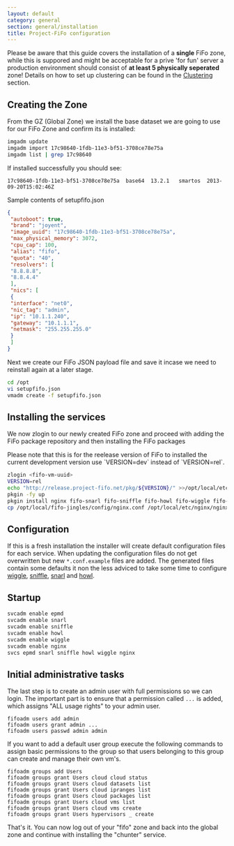 ```yaml
---
layout: default
category: general
section: general/installation
title: Project-FiFo configuration
---
```


<p class="bs-callout bs-callout-danger">
Please be aware that this guide covers the installation of a <b>single</b> FiFo zone, while this is suppored and might be acceptable for a prive 'for fun' server a production environment should consist of <b>at least 5 physically seperated</b> zone! Details on how to set up clustering can be found in the <a href="/general/clustering.html">Clustering</a> section.
</p>

## Creating the Zone
From the GZ (Global Zone) we install the base dataset we are going to use for our FiFo Zone and confirm its is installed:

```bash
imgadm update
imgadm import 17c98640-1fdb-11e3-bf51-3708ce78e75a
imgadm list | grep 17c98640
```

If installed successfully you should see:

```
17c98640-1fdb-11e3-bf51-3708ce78e75a  base64  13.2.1   smartos  2013-09-20T15:02:46Z
```

Sample contents of setupfifo.json

```json
{
 "autoboot": true,
 "brand": "joyent",
 "image_uuid": "17c98640-1fdb-11e3-bf51-3708ce78e75a",
 "max_physical_memory": 3072,
 "cpu_cap": 100,
 "alias": "fifo",
 "quota": "40",
 "resolvers": [
 "8.8.8.8",
 "8.8.4.4"
 ],
 "nics": [
 {
 "interface": "net0",
 "nic_tag": "admin",
 "ip": "10.1.1.240",
 "gateway": "10.1.1.1",
 "netmask": "255.255.255.0"
 }
 ]
}
```

Next we create our FiFo JSON payload file and save it incase we need to reinstall again at a later stage.

```bash
cd /opt
vi setupfifo.json
vmadm create -f setupfifo.json
```


## Installing the services

We now zlogin to our newly created FiFo zone and proceed with adding the FiFo package repository and then installing the FiFo packages

<p class="bs-callout bs-callout-info">
Please note that this is for the reelease version of FiFo to installed the current development version use `VERSION=dev` instead of `VERSION=rel`.
</p>


```bash
zlogin <fifo-vm-uuid>
VERSION=rel
echo "http://release.project-fifo.net/pkg/${VERSION}/" >>/opt/local/etc/pkgin/repositories.conf
pkgin -fy up
pkgin install nginx fifo-snarl fifo-sniffle fifo-howl fifo-wiggle fifo-jingles
cp /opt/local/fifo-jingles/config/nginx.conf /opt/local/etc/nginx/nginx.conf
```

## Configuration
If this is a fresh installation the installer will create default configuration files for each service. When updating the configuration files do not get overwritten but new `*.conf.example` files are added. The generated files contain some defaults it non the less adviced to take some time to configure [wiggle](/wiggle/configuration.html), [sniffle](/sniffle/configuration.html), [snarl](/snarl/configuration.html) and [howl](/howl/configuration.html).


## Startup
```bash
svcadm enable epmd
svcadm enable snarl
svcadm enable sniffle
svcadm enable howl
svcadm enable wiggle
svcadm enable nginx
svcs epmd snarl sniffle howl wiggle nginx
```

## Initial administrative tasks
The last step is to create an admin user with full permissions so we can login. The important part is to ensure that a permission called `...` is added, which assigns "ALL usage rights" to your admin user.

```
fifoadm users add admin
fifoadm users grant admin ...
fifoadm users passwd admin admin
```

If you want to add a default user group execute the following commands to assign basic permissions to the group so that users belonging to this group can create and manage their own vm's.

```
fifoadm groups add Users
fifoadm groups grant Users cloud cloud status
fifoadm groups grant Users cloud datasets list
fifoadm groups grant Users cloud ipranges list
fifoadm groups grant Users cloud packages list
fifoadm groups grant Users cloud vms list
fifoadm groups grant Users cloud vms create
fifoadm groups grant Users hypervisors _ create
```

That's it. You can now log out of your "fifo" zone and back into the global zone and continue with installing the "chunter" service.
